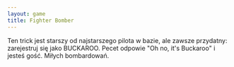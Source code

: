```yaml
---
layout: game
title: Fighter Bomber
---
```


Ten trick jest starszy od najstarszego pilota w bazie, ale zawsze
przydatny: zarejestruj się jako BUCKAROO. Pecet odpowie "Oh no,
it's Buckaroo" i jesteś gość. Miłych bombardowań.
